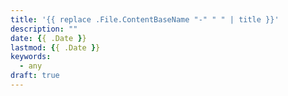 ```yaml
---
title: '{{ replace .File.ContentBaseName "-" " " | title }}'
description: ""
date: {{ .Date }}
lastmod: {{ .Date }}
keywords:
  - any
draft: true
---
```

